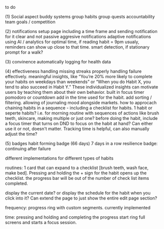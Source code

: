 to do 


(1) Social aspect 
buddy systems
group habits
group quests
accountability 
team goals / competition



(2) notifications 
setup page including a time frame and sending notification for it
clear and not passive aggresive notifications
adaptive notifications using AI / analytics for optimal time, if reading habit = 9pm usualy, reminders can show up close to that time.
smart detection, if stationary prompt for a walk?

(3) convinence
automatically logging for health data


(4) effectiveness
handling missing streaks properly
handling failure effectively.
meaningful insights, like “You’re 20% more likely to complete your habits on weekdays than weekends” or “When you do Habit X, you tend to also succeed in Habit Y.” These individualized insights can motivate users by teaching them about their own behavior.
built in focus timer pomodoro or countdown
add in the time used for the habit. add sorting / filtering.
allowing of journaling mood alongside markets. 
how to approcach chaining habits in a sequence - including a checklist for habits. 1 habit or seperte habits? i.e. for morning routine with sequences of actions like brush teeth, skincare, making multiple or just one?
before doing the habit, include a focus timer that turns on DND to focus on the habit at hand? Can either use it or not, doesn't matter. Tracking time is helpful, can also manually adjust the time? 

(5) badges
habit forming badge (66 days)
7 days in a row
resilience badge: continuing after failure




different implementations for different types of habits

routines: 1 card that can expand to a checklist [brush teeth, wash face, make bed]. Pressing and holding the + sign for the habit opens up the checklist. 
the progress bar will be out of the number of check list items completed. 


display the current date? or display the schedule for the habit when you click into it? Can extend the page to just show the entire edit page section?




frequency: progress ring with custom segments. currently implemented

time: pressing and holding and completing the progress start ring full screens and starts a focus session.


